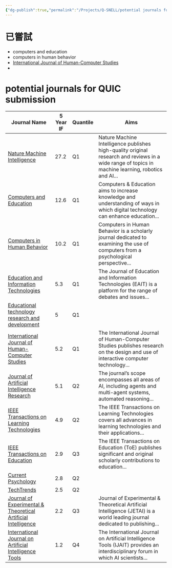 ```yaml
---
{"dg-publish":true,"permalink":"/Projects/Q-SNELL/potential journals for QUIC submission/","title":"potential journals of QUIC","tags":["blog","chatgpt","ai","manuscript"],"created":"2023-10-16","updated":"2024-03-04T09:36"}
---
```



# 已嘗試

- computers and education
- computers in human behavior
- [International Journal of Human-Computer Studies](https://www.sciencedirect.com/journal/international-journal-of-human-computer-studies)
- 
# potential journals for QUIC submission

| Journal Name | 5 Year IF | Quantile | Aims |
| ---- | ---- | ---- | ---- |
| [Nature Machine Intelligence](https://www.nature.com/natmachintell/) | 27.2 | Q1 | Nature Machine Intelligence publishes high-quality original research and reviews in a wide range of topics in machine learning, robotics and AI... |
| [Computers and Education](https://www.sciencedirect.com/journal/computers-and-education) | 12.6 | Q1 | Computers & Education aims to increase knowledge and understanding of ways in which digital technology can enhance education... |
| [Computers in Human Behavior](https://www.sciencedirect.com/journal/computers-in-human-behavior) | 10.2 | Q1 | Computers in Human Behavior is a scholarly journal dedicated to examining the use of computers from a psychological perspective... |
| [Education and Information Technologies](https://www.springer.com/journal/10639) | 5.3 | Q1 | The Journal of Education and Information Technologies (EAIT) is a platform for the range of debates and issues... |
| [Educational technology research and development](https://link.springer.com/journal/11423) | 5 | Q1 |  |
| [International Journal of Human-Computer Studies](https://www.sciencedirect.com/journal/international-journal-of-human-computer-studies) | 5.2 | Q1 | The International Journal of Human-Computer Studies publishes research on the design and use of interactive computer technology... |
| [Journal of Artificial Intelligence Research](https://www.jair.org/index.php/jair/about) | 5.1 | Q2 | The journal’s scope encompasses all areas of AI, including agents and multi-agent systems, automated reasoning... |
| [IEEE Transactions on Learning Technologies](https://ieeexplore.ieee.org/xpl/aboutJournal.jsp?punumber=4620076) | 4.9 | Q2 | The IEEE Transactions on Learning Technologies covers all advances in learning technologies and their applications... |
| [IEEE Transactions on Education](https://ieeexplore.ieee.org/xpl/aboutJournal.jsp?punumber=13) | 2.9 | Q3 | The IEEE Transactions on Education (ToE) publishes significant and original scholarly contributions to education... |
| [Current Psychology](https://link.springer.com/journal/12144) | 2.8 | Q2 |  |
| [TechTrends](https://link.springer.com/journal/11528/aims-and-scope) | 2.5 | Q2 |  |
| [Journal of Experimental & Theoretical Artificial Intelligence](https://www.tandfonline.com/journals/teta20) | 2.2 | Q3 | Journal of Experimental & Theoretical Artificial Intelligence (JETAI) is a world leading journal dedicated to publishing... |
| [International Journal on Artificial Intelligence Tools](https://www.worldscientific.com/worldscinet/ijait) | 1.2 | Q4 | The International Journal on Artificial Intelligence Tools (IJAIT) provides an interdisciplinary forum in which AI scientists... |

